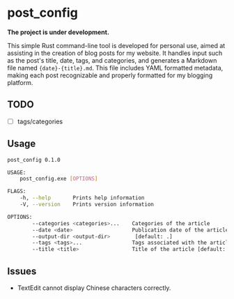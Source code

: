 # post_config
**The project is under development.**

This simple Rust command-line tool is developed for personal use, aimed at assisting in the creation of blog posts for my website. It handles input such as the post's title, date, tags, and categories, and generates a Markdown file named `{date}-{title}.md`. This file includes YAML formatted metadata, making each post recognizable and properly formatted for my blogging platform.

## TODO

- [ ] tags/categories

## Usage

```bash
post_config 0.1.0

USAGE:
    post_config.exe [OPTIONS]

FLAGS:
    -h, --help       Prints help information
    -V, --version    Prints version information

OPTIONS:
        --categories <categories>...    Categories of the article
        --date <date>                   Publication date of the article (optional)
        --output-dir <output-dir>        [default: .]
        --tags <tags>...                Tags associated with the article
        --title <title>                 Title of the article [default: ]
```

## Issues

- TextEdit cannot display Chinese characters correctly.